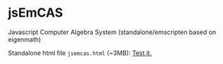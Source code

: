 # jsEmCAS
Javascript Computer Algebra System (standalone/emscripten based on eigenmath)

Standalone html file ``jsemcas.html`` (~3MB): [Test it.](http://nilqed.github.io/jsEmCAS/)
